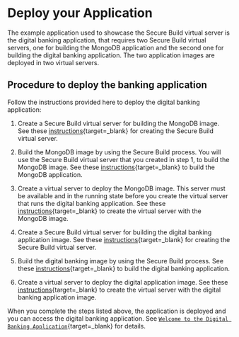 # Deploy your Application

The example application used to showcase the Secure Build virtual server is the digital banking application, that requires two Secure Build virtual servers, one for building the MongoDB application and the second one for building the digital banking application. The two application images are deployed in two virtual servers.


## Procedure to deploy the banking application
Follow the instructions provided here to deploy the digital banking application:  

1. Create a Secure Build virtual server for building the MongoDB image. See these [instructions](https://ibm-hyper-protect.github.io/hyper-protect-virtual-servers-hosted-trial/securebuild/create-server-hpvsdeploy/#creating-a-secure-build-virtual-server){target=_blank} for creating the Secure Build virtual server.

2. Build the MongoDB image by using the Secure Build process. You will use the Secure Build virtual server that you created in step 1, to build the MongoDB image. See these [instructions](https://ibm-hyper-protect.github.io/hyper-protect-virtual-servers-hosted-trial/securebuild/build/#creating-the-mongodb-image){target=_blank} to build the MongoDB application.

3. Create a virtual server to deploy the MongoDB image. This server must be available and in the running state before you create the virtual server that runs the digital banking application. See these [instructions](https://ibm-hyper-protect.github.io/hyper-protect-virtual-servers-hosted-trial/securebuild/create-server-hpvsdeploy/#creating-the-virtual-server-for-mongodb){target=_blank} to create the virtual server with the MongoDB image.

4. Create a Secure Build virtual server for building the digital banking application image. See these [instructions](https://ibm-hyper-protect.github.io/hyper-protect-virtual-servers-hosted-trial/securebuild/create-server-hpvsdeploy/#creating-a-secure-build-virtual-server-to-build-the-digital-banking-application){target=_blank} for creating the Secure Build virtual server.

5. Build the digital banking image by using the Secure Build process. See these [instructions](https://ibm-hyper-protect.github.io/hyper-protect-virtual-servers-hosted-trial/securebuild/build/#creating-the-digital-banking-image){target=_blank} to build the digital banking application.

6. Create a virtual server to deploy the digital application image. See these [instructions](https://ibm-hyper-protect.github.io/hyper-protect-virtual-servers-hosted-trial/securebuild/create-server-hpvsdeploy/#creating-the-virtual-server-for-the-digital-banking-application){target=_blank} to create the virtual server with the digital banking application image.

When you complete the steps listed above, the application is deployed and you can access the digital banking application. See [`Welcome to the Digital Banking Application`](digital_banking.md){target=_blank} for details.
